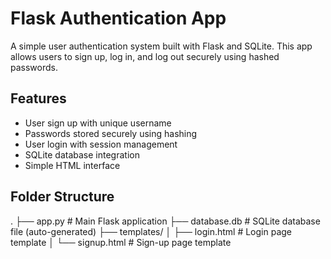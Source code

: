 # Flask Authentication App

A simple user authentication system built with Flask and SQLite. This app allows users to sign up, log in, and log out securely using hashed passwords.

## Features

- User sign up with unique username
- Passwords stored securely using hashing
- User login with session management
- SQLite database integration
- Simple HTML interface

## Folder Structure

. ├── app.py # Main Flask application ├── database.db # SQLite database file (auto-generated) ├── templates/ │ ├── login.html # Login page template │ └── signup.html # Sign-up page template
